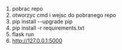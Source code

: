1. pobrac repo
2. otworzyc cmd i wejsc do pobranego repo
3. pip install --upgrade pip
4. pip install -r requirements.txt
5. flask run
6. http://127.0.0.1:5000